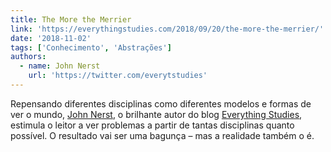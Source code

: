 ```yaml
---
title: The More the Merrier
link: 'https://everythingstudies.com/2018/09/20/the-more-the-merrier/'
date: '2018-11-02'
tags: ['Conhecimento', 'Abstrações']
authors:
  - name: John Nerst
    url: 'https://twitter.com/everytstudies'
---
```

Repensando diferentes disciplinas como diferentes modelos e formas de ver o mundo, [John Nerst](https://twitter.com/everytstudies), o brilhante autor do blog [Everything Studies](https://everythingstudies.com/about/), estimula o leitor a ver problemas a partir de tantas disciplinas quanto possível. O resultado vai ser uma bagunça – mas a realidade também o é.
